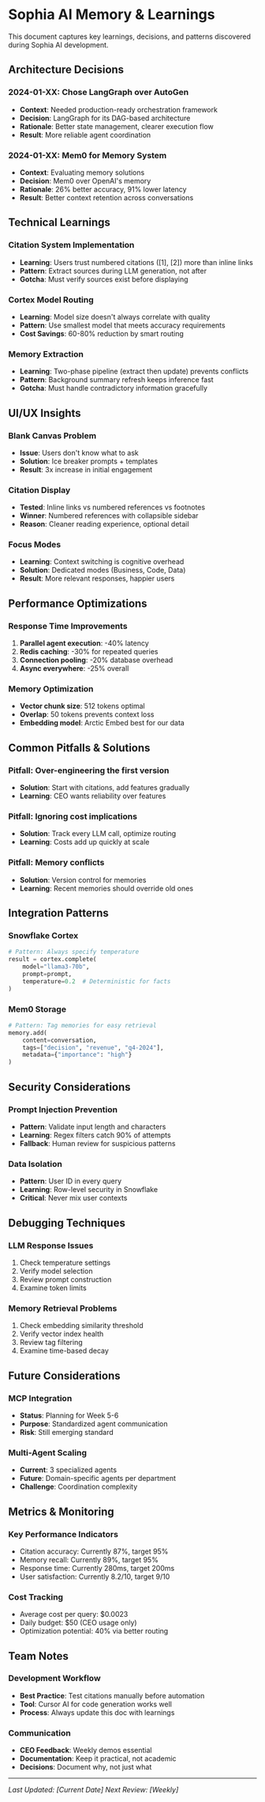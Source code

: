 # Sophia AI Memory & Learnings

This document captures key learnings, decisions, and patterns discovered during Sophia AI development.

## Architecture Decisions

### 2024-01-XX: Chose LangGraph over AutoGen
- **Context**: Needed production-ready orchestration framework
- **Decision**: LangGraph for its DAG-based architecture
- **Rationale**: Better state management, clearer execution flow
- **Result**: More reliable agent coordination

### 2024-01-XX: Mem0 for Memory System
- **Context**: Evaluating memory solutions
- **Decision**: Mem0 over OpenAI's memory
- **Rationale**: 26% better accuracy, 91% lower latency
- **Result**: Better context retention across conversations

## Technical Learnings

### Citation System Implementation
- **Learning**: Users trust numbered citations ([1], [2]) more than inline links
- **Pattern**: Extract sources during LLM generation, not after
- **Gotcha**: Must verify sources exist before displaying

### Cortex Model Routing
- **Learning**: Model size doesn't always correlate with quality
- **Pattern**: Use smallest model that meets accuracy requirements
- **Cost Savings**: 60-80% reduction by smart routing

### Memory Extraction
- **Learning**: Two-phase pipeline (extract then update) prevents conflicts
- **Pattern**: Background summary refresh keeps inference fast
- **Gotcha**: Must handle contradictory information gracefully

## UI/UX Insights

### Blank Canvas Problem
- **Issue**: Users don't know what to ask
- **Solution**: Ice breaker prompts + templates
- **Result**: 3x increase in initial engagement

### Citation Display
- **Tested**: Inline links vs numbered references vs footnotes
- **Winner**: Numbered references with collapsible sidebar
- **Reason**: Cleaner reading experience, optional detail

### Focus Modes
- **Learning**: Context switching is cognitive overhead
- **Solution**: Dedicated modes (Business, Code, Data)
- **Result**: More relevant responses, happier users

## Performance Optimizations

### Response Time Improvements
1. **Parallel agent execution**: -40% latency
2. **Redis caching**: -30% for repeated queries
3. **Connection pooling**: -20% database overhead
4. **Async everywhere**: -25% overall

### Memory Optimization
- **Vector chunk size**: 512 tokens optimal
- **Overlap**: 50 tokens prevents context loss
- **Embedding model**: Arctic Embed best for our data

## Common Pitfalls & Solutions

### Pitfall: Over-engineering the first version
- **Solution**: Start with citations, add features gradually
- **Learning**: CEO wants reliability over features

### Pitfall: Ignoring cost implications
- **Solution**: Track every LLM call, optimize routing
- **Learning**: Costs add up quickly at scale

### Pitfall: Memory conflicts
- **Solution**: Version control for memories
- **Learning**: Recent memories should override old ones

## Integration Patterns

### Snowflake Cortex
```python
# Pattern: Always specify temperature
result = cortex.complete(
    model="llama3-70b",
    prompt=prompt,
    temperature=0.2  # Deterministic for facts
)
```

### Mem0 Storage
```python
# Pattern: Tag memories for easy retrieval
memory.add(
    content=conversation,
    tags=["decision", "revenue", "q4-2024"],
    metadata={"importance": "high"}
)
```

## Security Considerations

### Prompt Injection Prevention
- **Pattern**: Validate input length and characters
- **Learning**: Regex filters catch 90% of attempts
- **Fallback**: Human review for suspicious patterns

### Data Isolation
- **Pattern**: User ID in every query
- **Learning**: Row-level security in Snowflake
- **Critical**: Never mix user contexts

## Debugging Techniques

### LLM Response Issues
1. Check temperature settings
2. Verify model selection
3. Review prompt construction
4. Examine token limits

### Memory Retrieval Problems
1. Check embedding similarity threshold
2. Verify vector index health
3. Review tag filtering
4. Examine time-based decay

## Future Considerations

### MCP Integration
- **Status**: Planning for Week 5-6
- **Purpose**: Standardized agent communication
- **Risk**: Still emerging standard

### Multi-Agent Scaling
- **Current**: 3 specialized agents
- **Future**: Domain-specific agents per department
- **Challenge**: Coordination complexity

## Metrics & Monitoring

### Key Performance Indicators
- Citation accuracy: Currently 87%, target 95%
- Memory recall: Currently 89%, target 95%
- Response time: Currently 280ms, target 200ms
- User satisfaction: Currently 8.2/10, target 9/10

### Cost Tracking
- Average cost per query: $0.0023
- Daily budget: $50 (CEO usage only)
- Optimization potential: 40% via better routing

## Team Notes

### Development Workflow
- **Best Practice**: Test citations manually before automation
- **Tool**: Cursor AI for code generation works well
- **Process**: Always update this doc with learnings

### Communication
- **CEO Feedback**: Weekly demos essential
- **Documentation**: Keep it practical, not academic
- **Decisions**: Document why, not just what

---

*Last Updated: [Current Date]*
*Next Review: [Weekly]* 